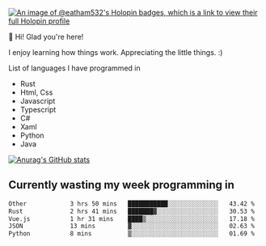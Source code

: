 [![An image of @eatham532's Holopin badges, which is a link to view their full Holopin profile](https://holopin.me/eatham532)](https://holopin.io/@eatham532)


👋 Hi! Glad you're here!

I enjoy learning how things work. Appreciating the little things. :)


List of languages I have programmed in
- Rust
- Html, Css
- Javascript
- Typescript
- C#
- Xaml
- Python
- Java

[![Anurag's GitHub stats](https://github-readme-stats.vercel.app/api?username=Eatham532&theme=dark)](https://github.com/anuraghazra/github-readme-stats)


## Currently wasting my week programming in
<!--START_SECTION:waka-->

```txt
Other            3 hrs 50 mins   ███████████░░░░░░░░░░░░░░   43.42 %
Rust             2 hrs 41 mins   ███████▓░░░░░░░░░░░░░░░░░   30.53 %
Vue.js           1 hr 31 mins    ████▒░░░░░░░░░░░░░░░░░░░░   17.18 %
JSON             13 mins         ▓░░░░░░░░░░░░░░░░░░░░░░░░   02.63 %
Python           8 mins          ▒░░░░░░░░░░░░░░░░░░░░░░░░   01.69 %
```

<!--END_SECTION:waka-->
